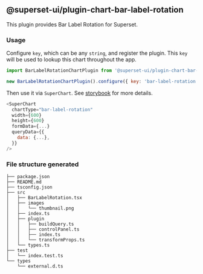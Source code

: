 ## @superset-ui/plugin-chart-bar-label-rotation

This plugin provides Bar Label Rotation for Superset.

### Usage

Configure `key`, which can be any `string`, and register the plugin. This `key` will be used to
lookup this chart throughout the app.

```js
import BarLabelRotationChartPlugin from '@superset-ui/plugin-chart-bar-label-rotation';

new BarLabelRotationChartPlugin().configure({ key: 'bar-label-rotation' }).register();
```

Then use it via `SuperChart`. See
[storybook](https://apache-superset.github.io/superset-ui/?selectedKind=plugin-chart-bar-label-rotation)
for more details.

```js
<SuperChart
  chartType="bar-label-rotation"
  width={600}
  height={600}
  formData={...}
  queryData={{
    data: {...},
  }}
/>
```

### File structure generated

```
├── package.json
├── README.md
├── tsconfig.json
├── src
│   ├── BarLabelRotation.tsx
│   ├── images
│   │   └── thumbnail.png
│   ├── index.ts
│   ├── plugin
│   │   ├── buildQuery.ts
│   │   ├── controlPanel.ts
│   │   ├── index.ts
│   │   └── transformProps.ts
│   └── types.ts
├── test
│   └── index.test.ts
└── types
    └── external.d.ts
```
